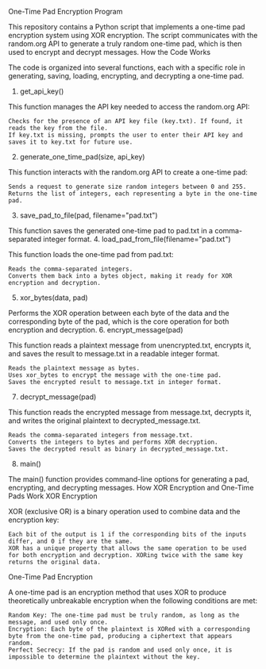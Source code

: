 One-Time Pad Encryption Program

This repository contains a Python script that implements a one-time pad encryption system using XOR encryption. The script communicates with the random.org API to generate a truly random one-time pad, which is then used to encrypt and decrypt messages.
How the Code Works

The code is organized into several functions, each with a specific role in generating, saving, loading, encrypting, and decrypting a one-time pad.
1. get_api_key()

This function manages the API key needed to access the random.org API:

    Checks for the presence of an API key file (key.txt). If found, it reads the key from the file.
    If key.txt is missing, prompts the user to enter their API key and saves it to key.txt for future use.

2. generate_one_time_pad(size, api_key)

This function interacts with the random.org API to create a one-time pad:

    Sends a request to generate size random integers between 0 and 255.
    Returns the list of integers, each representing a byte in the one-time pad.

3. save_pad_to_file(pad, filename="pad.txt")

This function saves the generated one-time pad to pad.txt in a comma-separated integer format.
4. load_pad_from_file(filename="pad.txt")

This function loads the one-time pad from pad.txt:

    Reads the comma-separated integers.
    Converts them back into a bytes object, making it ready for XOR encryption and decryption.

5. xor_bytes(data, pad)

Performs the XOR operation between each byte of the data and the corresponding byte of the pad, which is the core operation for both encryption and decryption.
6. encrypt_message(pad)

This function reads a plaintext message from unencrypted.txt, encrypts it, and saves the result to message.txt in a readable integer format.

    Reads the plaintext message as bytes.
    Uses xor_bytes to encrypt the message with the one-time pad.
    Saves the encrypted result to message.txt in integer format.

7. decrypt_message(pad)

This function reads the encrypted message from message.txt, decrypts it, and writes the original plaintext to decrypted_message.txt.

    Reads the comma-separated integers from message.txt.
    Converts the integers to bytes and performs XOR decryption.
    Saves the decrypted result as binary in decrypted_message.txt.

8. main()

The main() function provides command-line options for generating a pad, encrypting, and decrypting messages.
How XOR Encryption and One-Time Pads Work
XOR Encryption

XOR (exclusive OR) is a binary operation used to combine data and the encryption key:

    Each bit of the output is 1 if the corresponding bits of the inputs differ, and 0 if they are the same.
    XOR has a unique property that allows the same operation to be used for both encryption and decryption. XORing twice with the same key returns the original data.

One-Time Pad Encryption

A one-time pad is an encryption method that uses XOR to produce theoretically unbreakable encryption when the following conditions are met:

    Random Key: The one-time pad must be truly random, as long as the message, and used only once.
    Encryption: Each byte of the plaintext is XORed with a corresponding byte from the one-time pad, producing a ciphertext that appears random.
    Perfect Secrecy: If the pad is random and used only once, it is impossible to determine the plaintext without the key.
